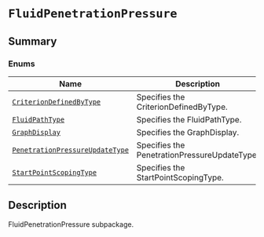 

# `FluidPenetrationPressure`

<a id="summary"></a>

## Summary

### Enums

| Name | Description |
|---------------------------------------------------------------------------------------------------------------------------------------------------------------------------------------------------|----------------------------------------------|
| [`CriterionDefinedByType`](CriterionDefinedByType.md#ansys.mechanical.stubs.v242.Ansys.Mechanical.DataModel.MechanicalEnums.FluidPenetrationPressure.CriterionDefinedByType)                      | Specifies the CriterionDefinedByType.        |
| [`FluidPathType`](FluidPathType.md#ansys.mechanical.stubs.v242.Ansys.Mechanical.DataModel.MechanicalEnums.FluidPenetrationPressure.FluidPathType)                                                 | Specifies the FluidPathType.                 |
| [`GraphDisplay`](GraphDisplay.md#ansys.mechanical.stubs.v242.Ansys.Mechanical.DataModel.MechanicalEnums.FluidPenetrationPressure.GraphDisplay)                                                    | Specifies the GraphDisplay.                  |
| [`PenetrationPressureUpdateType`](PenetrationPressureUpdateType.md#ansys.mechanical.stubs.v242.Ansys.Mechanical.DataModel.MechanicalEnums.FluidPenetrationPressure.PenetrationPressureUpdateType) | Specifies the PenetrationPressureUpdateType. |
| [`StartPointScopingType`](StartPointScopingType.md#ansys.mechanical.stubs.v242.Ansys.Mechanical.DataModel.MechanicalEnums.FluidPenetrationPressure.StartPointScopingType)                         | Specifies the StartPointScopingType.         |

<a id="description"></a>

## Description

FluidPenetrationPressure subpackage.

<!-- !! processed by numpydoc !! -->

